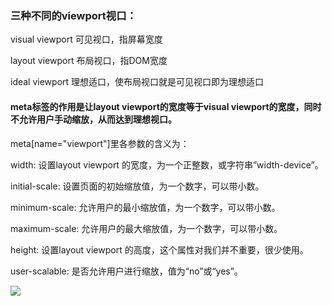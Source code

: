 ### 三种不同的viewport视口：

visual viewport 可见视口，指屏幕宽度

layout viewport 布局视口，指DOM宽度

ideal viewport 理想适口，使布局视口就是可见视口即为理想适口

#### meta标签的作用是让layout viewport的宽度等于visual viewport的宽度，同时不允许用户手动缩放，从而达到理想视口。

meta[name="viewport"]里各参数的含义为：

width: 设置layout viewport 的宽度，为一个正整数，或字符串”width-device”。

initial-scale: 设置页面的初始缩放值，为一个数字，可以带小数。

minimum-scale: 允许用户的最小缩放值，为一个数字，可以带小数。

maximum-scale: 允许用户的最大缩放值，为一个数字，可以带小数。

height: 设置layout viewport 的高度，这个属性对我们并不重要，很少使用。

user-scalable: 是否允许用户进行缩放，值为“no”或“yes”。

![](https://mmbiz.qpic.cn/mmbiz_jpg/PCVXRicicmuMwTM4C3UJfTFpBSibbDkBESe2icPRl2gbWuMNMRoFP9gs9vBHlLTCyibX0Iqibib1ibEy9Ma8mTkKMgciamQ/640)